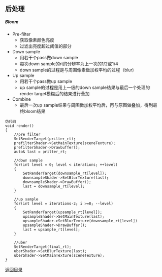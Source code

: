 ## 后处理

##### Bloom

* Pre-filter
  * 获取像素颜色亮度
  * 过滤出亮度超过阈值的部分
* Down sample
  * 用若干个pass做down sample
  * 每次down sample的rt的分辨率为上一次的1/2或1/4
  * down sample的过程是与周围像素做加权平均的过程（blur)
* Up sample
  * 用若干个pass做up sample
  * up sample的过程是用上一级的down sample结果与最后一个处理的render target模糊后的结果进行叠加
* Combine
  * 最后一次up sample结果与周围做加权平均后，再与原图做叠加，得到最终bloom结果

```
伪代码
void render()
{
	//pre filter
	SetRenderTarget(prilter_rt);
	prefilterShader->SetMainTexture(sceneTexture);
	prefilterShader->Drawbuffer();
	auto& last = prilter_rt;
	
	//down sample
	for(int level = 0; level < iterations; ++level)
	{
		SetRenderTarget(downsample_rt[level]);
		downsampleShader->SetBlurTexture(last);
		downsampleShader->DrawBuffer();
		last = downsample_rt[level];
	}
	
	//up sample
	for(int level = iterations-2; i >=0; --level)
	{
		SetRenderTarget(upsample_rt[level]);
		upsampleShader->SetMainTexture(last);
		upsampleShader->SetBlurTexture(downsample_rt[level])
		upsampleShader->DrawBuffer();
		last = upsample_rt[level];
	}
	
	//uber
	SetRenderTarget(final_rt);
	uberShader->SetBlurTexture(last);
	uberShader->SetMainTexture(sceneTexture);
}
```

[返回目录](https://hehanxin.github.io/TA/index)